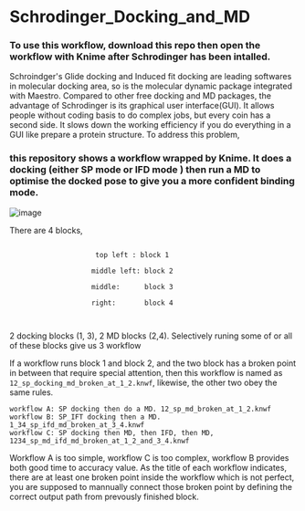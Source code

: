 # Schrodinger_Docking_and_MD

### To use this workflow, download this repo then open the workflow with Knime after Schrodinger has been intalled.

Schroindger's Glide docking and Induced fit docking are leading softwares in molecular docking area, so is the molecular dynamic package integrated with Maestro. 
Compared to other free docking and MD packages, the advantage of Schrodinger is its graphical user interface(GUI). It allows people without coding basis to do complex jobs, but every coin has a second side.
It slows down the working efficiency if you do everything in a GUI like prepare a protein structure.  To address this problem, 

### this repository shows a workflow wrapped by Knime. It does a docking (either SP mode or IFD mode ) then run a MD to optimise the docked pose to give you a more confident binding mode.

![image](https://user-images.githubusercontent.com/75652473/209523406-065d8cd5-02f8-4554-9083-2590dddb1633.png)

There are 4 blocks, 

```

                     top left : block 1
                    
                    middle left: block 2
                    
                    middle:      block 3
                    
                    right:       block 4
                    
                    
```
2 docking blocks (1, 3), 2 MD blocks (2,4). Selectively runing some of or all of these blocks give us 3 workflow

If a workflow runs block 1 and block 2, and the two block has a broken point in between that require special attention, then this workflow is named as ```12_sp_docking_md_broken_at_1_2.knwf```, likewise, the other two obey the same rules.

```
workflow A: SP docking then do a MD. 12_sp_md_broken_at_1_2.knwf
workflow B: SP_IFT docking then a MD. 1_34_sp_ifd_md_broken_at_3_4.knwf
workflow C: SP docking then MD, then IFD, then MD, 1234_sp_md_ifd_md_broken_at_1_2_and_3_4.knwf
```
Workflow A is too simple, workflow C is too complex, workflow B provides both good time to accuracy value.
As the title of each workflow indicates, there are at least one broken point inside the workflow which is not perfect, you are supposed to mannually connect those broken point by defining the correct output path from prevously finished block. 
